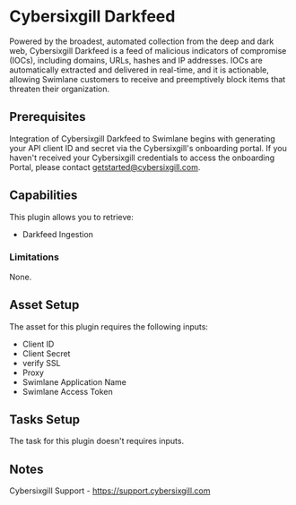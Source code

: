 # Cybersixgill Darkfeed

Powered by the broadest, automated collection from the deep and dark web, Cybersixgill Darkfeed is a feed of malicious indicators of compromise (IOCs), including domains, URLs, hashes and IP addresses. IOCs are automatically extracted and delivered in real-time, and it is actionable, allowing Swimlane customers to receive and preemptively block items that threaten their organization.

## Prerequisites

Integration of Cybersixgill Darkfeed to Swimlane begins with generating your API client ID and secret via the Cybersixgill's onboarding portal. If you haven't received your Cybersixgill credentials to access the onboarding Portal, please contact getstarted@cybersixgill.com.

## Capabilities

This plugin allows you to retrieve:

* Darkfeed Ingestion

### Limitations

None.

## Asset Setup

The asset for this plugin requires the following inputs:
* Client ID
* Client Secret
* verify SSL
* Proxy
* Swimlane Application Name
* Swimlane Access Token

## Tasks Setup

The task for this plugin doesn't requires inputs.

## Notes

Cybersixgill Support - https://support.cybersixgill.com
